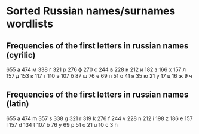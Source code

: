# Sorted Russian names/surnames wordlists

## Frequencies of the first letters in russian names (cyrilic)
655 а
474 м
338 г
321 р
276 ф
270 с
244 в
228 н
212 и
182 з
166 х
157 л
157 д
153 к
117 т
110 э
107 б
 87 ш
 76 е
 69 п
 51 о
 41 я
 35 ю
 21 у
 17 ц
 16 ж
  9 ч

## Frequencies of the first letters in russian names (latin)
655 a
474 m
357 s
338 g
321 r
319 k
276 f
244 v
228 n
212 i
198 z
186 e
157 l
157 d
134 t
107 b
 76 y
 69 p
 51 o
 21 u
 10 c
  3 h
